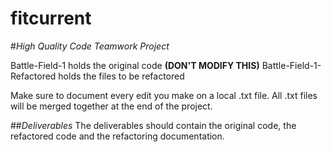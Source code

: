 fitcurrent
==========

#*High Quality Code Teamwork Project*

Battle-Field-1 holds the original code **(DON'T MODIFY THIS)**
Battle-Field-1-Refactored holds the files to be refactored

Make sure to document every edit you make on a local .txt file. All .txt files will be merged together at the end of the project.

##*Deliverables*
The deliverables should contain the original code, the refactored code and the refactoring documentation.

